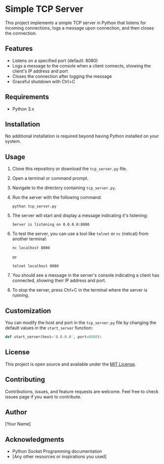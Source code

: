 # Simple TCP Server

This project implements a simple TCP server in Python that listens for incoming connections, logs a message upon connection, and then closes the connection.

## Features

- Listens on a specified port (default: 8080)
- Logs a message to the console when a client connects, showing the client's IP address and port
- Closes the connection after logging the message
- Graceful shutdown with Ctrl+C

## Requirements

- Python 3.x

## Installation

No additional installation is required beyond having Python installed on your system.

## Usage

1. Clone this repository or download the `tcp_server.py` file.

2. Open a terminal or command prompt.

3. Navigate to the directory containing `tcp_server.py`.

4. Run the server with the following command:

   ```
   python tcp_server.py
   ```

5. The server will start and display a message indicating it's listening:

   ```
   Server is listening on 0.0.0.0:8080
   ```

6. To test the server, you can use a tool like `telnet` or `nc` (netcat) from another terminal:

   ```
   nc localhost 8080
   ```

   or

   ```
   telnet localhost 8080
   ```

7. You should see a message in the server's console indicating a client has connected, showing their IP address and port.

8. To stop the server, press Ctrl+C in the terminal where the server is running.

## Customization

You can modify the host and port in the `tcp_server.py` file by changing the default values in the `start_server` function:

```python
def start_server(host='0.0.0.0', port=8080):
```

## License

This project is open source and available under the [MIT License](https://opensource.org/licenses/MIT).

## Contributing

Contributions, issues, and feature requests are welcome. Feel free to check issues page if you want to contribute.

## Author

[Your Name]

## Acknowledgments

- Python Socket Programming documentation
- [Any other resources or inspirations you used]